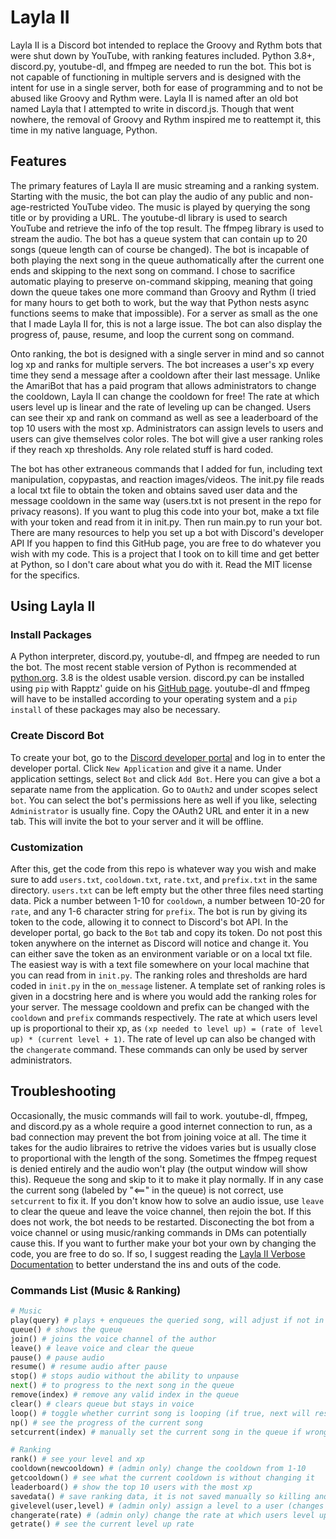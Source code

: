 # Layla II
Layla II is a Discord bot intended to replace the Groovy and Rythm bots that were shut down by YouTube, with ranking features included. Python 3.8+, discord.py, youtube-dl, and ffmpeg are needed to run the bot. This bot is not capable of functioning in multiple servers and is designed with the intent for use in a single server, both for ease of programming and to not be abused like Groovy and Rythm were.
Layla II is named after an old bot named Layla that I attempted to write in discord.js. Though that went nowhere, the removal of Groovy and Rythm inspired me to reattempt it, this time in my native language, Python.

## Features
The primary features of Layla II are music streaming and a ranking system. Starting with the music, the bot can play the audio of any public and non-age-restricted YouTube video. The music is played by querying the song title or by providing a URL. The youtube-dl library is used to search YouTube and retrieve the info of the top result. The ffmpeg library is used to stream the audio. The bot has a queue system that can contain up to 20 songs (queue length can of course be changed). The bot is incapable of both playing the next song in the queue authomatically after the current one ends and skipping to the next song on command. I chose to sacrifice automatic playing to preserve on-command skipping, meaning that going down the queue takes one more command than Groovy and Rythm (I tried for many hours to get both to work, but the way that Python nests async functions seems to make that impossible). For a server as small as the one that I made Layla II for, this is not a large issue. The bot can also display the progress of, pause, resume, and loop the current song on command.

Onto ranking, the bot is designed with a single server in mind and so cannot log xp and ranks for multiple servers. The bot increases a user's xp every time they send a message after a cooldown after their last message. Unlike the AmariBot that has a paid program that allows administrators to change the cooldown, Layla II can change the cooldown for free! The rate at which users level up is linear and the rate of leveling up can be changed. Users can see their xp and rank on command as well as see a leaderboard of the top 10 users with the most xp. Administrators can assign levels to users and users can give themselves color roles. The bot will give a user ranking roles if they reach xp thresholds. Any role related stuff is hard coded.

The bot has other extraneous commands that I added for fun, including text manipulation, copypastas, and reaction images/videos. The init.py file reads a local txt file to obtain the token and obtains saved user data and the message cooldown in the same way (users.txt is not present in the repo for privacy reasons). If you want to plug this code into your bot, make a txt file with your token and read from it in init.py. Then run main.py to run your bot. There are many resources to help you set up a bot with Discord's developer API If you happen to find this GitHub page, you are free to do whatever you wish with my code. This is a project that I took on to kill time and get better at Python,  so I don't care about what you do with it. Read the MIT license for the specifics.

## Using Layla II

### Install Packages
A Python interpreter, discord.py, youtube-dl, and ffmpeg are needed to run the bot. The most recent stable version of Python is recommended at [python.org](https://www.python.org/downloads/). 3.8 is the oldest usable version. discord.py can be installed using `pip` with Rapptz' guide on his [GitHub page](https://github.com/Rapptz/discord.py). youtube-dl and ffmpeg will have to be installed according to your operating system and a `pip install` of these packages may also be necessary.

### Create Discord Bot
To create your bot, go to the [Discord developer portal](https://discord.com/developers/) and log in to enter the developer portal. Click `New Application` and give it a name. Under application settings, select `Bot` and click `Add Bot`. Here you can give a bot a separate name from the application. Go to `OAuth2` and under scopes select `bot`. You can select the bot's permissions here as well if you like, selecting `Administrator` is usually fine. Copy the OAuth2 URL and enter it in a new tab. This will invite the bot to your server and it will be offline. 

### Customization
After this, get the code from this repo is whatever way you wish and make sure to add `users.txt`, `cooldown.txt`, `rate.txt`, and `prefix.txt` in the same directory. `users.txt` can be left empty but the other three files need starting data. Pick a number between 1-10 for `cooldown`, a number between 10-20 for `rate`, and any 1-6 character string for `prefix`. The bot is run by giving its token to the code, allowing it to connect to Discord's bot API. In the developer portal, go back to the `Bot` tab and copy its token. Do not post this token anywhere on the internet as Discord will notice and change it. You can either save the token as an environment variable or on a local txt file. The easiest way is with a text file somewhere on your local machine that you can read from in `init.py`. The ranking roles and thresholds are hard coded in `init.py` in the `on_message` listener. A template set of ranking roles is given in a docstring here and is where you would add the ranking roles for your server. The message cooldown and prefix can be changed with the `cooldown` and `prefix` commands respectively. The rate at which users level up is proportional to their xp, as `(xp needed to level up) = (rate of level up) * (current level + 1)`. The rate of level up can also be changed with the `changerate` command. These commands can only be used by server administrators. 

## Troubleshooting
Occasionally, the music commands will fail to work. youtube-dl, ffmpeg, and discord.py as a whole require a good internet connection to run, as a bad connection may prevent the bot from joining voice at all. The time it takes for the audio libraires to retrive the vidoes varies but is usually close to proportional with the length of the song. Sometimes the ffmpeg request is denied entirely and the audio won't play (the output window will show this). Requeue the song and skip to it to make it play normally. If in any case the current song (labeled by "<==" in the queue) is not correct, use `setcurrent` to fix it. If you don't know how to solve an audio issue, use `leave` to clear the queue and leave the voice channel, then rejoin the bot. If this does not work, the bot needs to be restarted. Disconecting the bot from a voice channel or using music/ranking commands in DMs can potentially cause this. If you want to further make your bot your own by changing the code, you are free to do so. If so, I suggest reading the [Layla II Verbose Documentation](https://github.com/suranwarnakulasooriya/LaylaII/wiki/Layla-II-Verbose-Documentation) to better understand the ins and outs of the code.

### Commands List (Music & Ranking)
```python
# Music
play(query) # plays + enqueues the queried song, will adjust if not in voice or if a song is already playing
queue() # shows the queue
join() # joins the voice channel of the author 
leave() # leave voice and clear the queue
pause() # pause audio
resume() # resume audio after pause
stop() # stops audio without the ability to unpause
next() # to progress to the next song in the queue
remove(index) # remove any valid index in the queue
clear() # clears queue but stays in voice
loop() # toggle whether currint song is looping (if true, next will restart the song instead of go the the next one)
np() # see the progress of the current song
setcurrent(index) # manually set the current song in the queue if wrong

# Ranking
rank() # see your level and xp 
cooldown(newcooldown) # (admin only) change the cooldown from 1-10
getcooldown() # see what the current cooldown is without changing it
leaderboard() # show the top 10 users with the most xp
savedata() # save ranking data, it is not saved manually so killing and restarting the bot without doing this first will erase progress
givelevel(user,level) # (admin only) assign a level to a user (changes xp accordingly)
changerate(rate) # (admin only) change the rate at which users level up
getrate() # see the current level up rate
```

